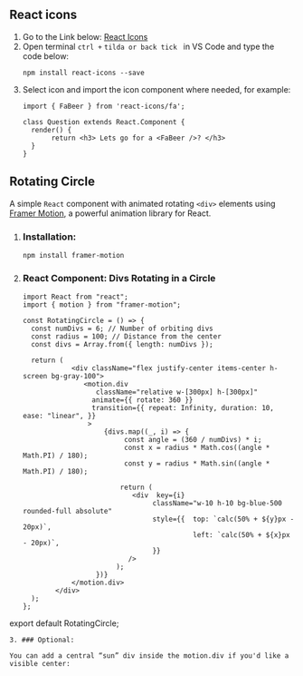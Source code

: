 ## React icons
1. Go to the Link below:
   [React Icons](https://react-icons.github.io/react-icons/)
2. Open terminal ` ctrl + ` `tilda or back tick ` in VS Code and type the code below:
   ```
   npm install react-icons --save
   ```
3. Select icon and import the icon component where needed, for example:
   ```
   import { FaBeer } from 'react-icons/fa';

   class Question extends React.Component {
     render() {
          return <h3> Lets go for a <FaBeer />? </h3>
     }
   }
   ```
## Rotating Circle
A simple `React` component with animated rotating `<div>` elements using [Framer Motion](https://motion.dev/docs/react-motion-component), a powerful animation library for React.
1. ### Installation:
   ```
   npm install framer-motion
   ```
2. ### React Component: Divs Rotating in a Circle
   
   ```
   import React from "react";
   import { motion } from "framer-motion";

   const RotatingCircle = () => {
     const numDivs = 6; // Number of orbiting divs
     const radius = 100; // Distance from the center
     const divs = Array.from({ length: numDivs });

     return (
               <div className="flex justify-center items-center h-screen bg-gray-100">
                  <motion.div
                     className="relative w-[300px] h-[300px]"
                    animate={{ rotate: 360 }}
                    transition={{ repeat: Infinity, duration: 10, ease: "linear", }}
                   >
                       {divs.map((_, i) => {
                            const angle = (360 / numDivs) * i;
                            const x = radius * Math.cos((angle * Math.PI) / 180);
                            const y = radius * Math.sin((angle * Math.PI) / 180);
            
                           return (
                              <div  key={i}
                                   className="w-10 h-10 bg-blue-500 rounded-full absolute"
                                   style={{  top: `calc(50% + ${y}px - 20px)`,
                                             left: `calc(50% + ${x}px - 20px)`,
                                   }}
                             />
                          );
                     })}
               </motion.div>
           </div>
     );
   };

export default RotatingCircle;

   ```
3. ### Optional:

You can add a central “sun” div inside the motion.div if you'd like a visible center:
